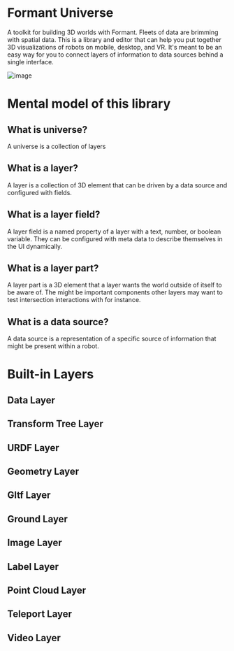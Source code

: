 # Formant Universe

A toolkit for building 3D worlds with Formant.  Fleets of data are brimming with spatial data.  This is a library and editor that can help you put together 3D visualizations of robots on mobile, desktop, and VR.  It's meant to be an easy way for you to connect layers of information to data sources behind a single interface.

![image](https://user-images.githubusercontent.com/66638393/172955268-0fbc4fd4-1c4b-45d3-ae1e-bf28e470dd42.png)

# Mental model of this library

## What is universe?

A universe is a collection of layers

## What is a layer?

A layer is a collection of 3D element that can be driven by a data source and configured with fields.

## What is a layer field?

A layer field is a named property of a layer with a text, number, or boolean variable.  They can be configured with meta data to describe themselves in the UI dynamically.

## What is a layer part?

A layer part is a 3D element that a layer wants the world outside of itself to be aware of.  The might be important components other layers may want to test intersection interactions with for instance.

## What is a data source?

A data source is a representation of a specific source of information that might be present within a robot.

# Built-in Layers

## Data Layer
## Transform Tree Layer
## URDF Layer
## Geometry Layer
## Gltf Layer
## Ground Layer
## Image Layer
## Label Layer
## Point Cloud Layer
## Teleport Layer
## Video Layer
